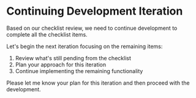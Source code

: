 # Continuing Development Iteration

Based on our checklist review, we need to continue development to complete all the checklist items.

Let's begin the next iteration focusing on the remaining items:

1. Review what's still pending from the checklist
2. Plan your approach for this iteration
3. Continue implementing the remaining functionality

Please let me know your plan for this iteration and then proceed with the development.